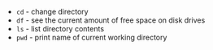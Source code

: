 * `cd` - change directory
* `df` - see the current amount of free space on disk drives
* `ls` - list directory contents
* `pwd` - print name of current working directory
